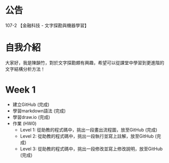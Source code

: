 # 公告

107-2 【金融科技 - 文字探勘與機器學習】


# 自我介紹
大家好，我是陳韻竹，對於文字探勘頗有興趣，希望可以從課堂中學習到更進階的文字結構分析方法！


# Week 1
- 建立GitHub (完成)
- 學習markdown語法 (完成)
- 學習draw.io (完成)
- 作業 (HW0)
  * Level 1: 從助教的程式碼中，挑出一段畫出流程圖，放至GitHub (完成)
  * Level 2: 從助教的程式碼中，挑出一段執行並寫上註解，放至GitHub (完成)
  * Level 3: 從助教的程式碼中，挑出一段修改並寫上修改說明，放至GitHub (完成)
